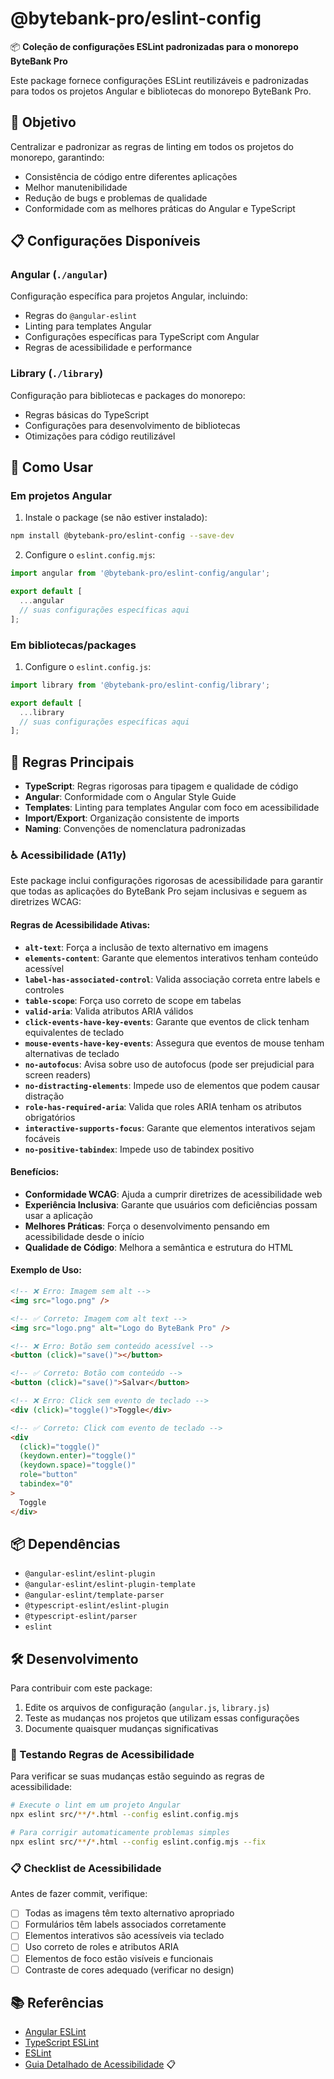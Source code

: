# @bytebank-pro/eslint-config

📦 **Coleção de configurações ESLint padronizadas para o monorepo ByteBank Pro**

Este package fornece configurações ESLint reutilizáveis e padronizadas para todos os projetos Angular e bibliotecas do monorepo ByteBank Pro.

## 🎯 Objetivo

Centralizar e padronizar as regras de linting em todos os projetos do monorepo, garantindo:

- Consistência de código entre diferentes aplicações
- Melhor manutenibilidade
- Redução de bugs e problemas de qualidade
- Conformidade com as melhores práticas do Angular e TypeScript

## 📋 Configurações Disponíveis

### Angular (`./angular`)

Configuração específica para projetos Angular, incluindo:

- Regras do `@angular-eslint`
- Linting para templates Angular
- Configurações específicas para TypeScript com Angular
- Regras de acessibilidade e performance

### Library (`./library`)

Configuração para bibliotecas e packages do monorepo:

- Regras básicas do TypeScript
- Configurações para desenvolvimento de bibliotecas
- Otimizações para código reutilizável

## 🚀 Como Usar

### Em projetos Angular

1. Instale o package (se não estiver instalado):

```bash
npm install @bytebank-pro/eslint-config --save-dev
```

2. Configure o `eslint.config.mjs`:

```javascript
import angular from '@bytebank-pro/eslint-config/angular';

export default [
  ...angular
  // suas configurações específicas aqui
];
```

### Em bibliotecas/packages

1. Configure o `eslint.config.js`:

```javascript
import library from '@bytebank-pro/eslint-config/library';

export default [
  ...library
  // suas configurações específicas aqui
];
```

## 🔧 Regras Principais

- **TypeScript**: Regras rigorosas para tipagem e qualidade de código
- **Angular**: Conformidade com o Angular Style Guide
- **Templates**: Linting para templates Angular com foco em acessibilidade
- **Import/Export**: Organização consistente de imports
- **Naming**: Convenções de nomenclatura padronizadas

### ♿ Acessibilidade (A11y)

Este package inclui configurações rigorosas de acessibilidade para garantir que todas as aplicações do ByteBank Pro sejam inclusivas e seguem as diretrizes WCAG:

#### Regras de Acessibilidade Ativas:

- **`alt-text`**: Força a inclusão de texto alternativo em imagens
- **`elements-content`**: Garante que elementos interativos tenham conteúdo acessível
- **`label-has-associated-control`**: Valida associação correta entre labels e controles
- **`table-scope`**: Força uso correto de scope em tabelas
- **`valid-aria`**: Valida atributos ARIA válidos
- **`click-events-have-key-events`**: Garante que eventos de click tenham equivalentes de teclado
- **`mouse-events-have-key-events`**: Assegura que eventos de mouse tenham alternativas de teclado
- **`no-autofocus`**: Avisa sobre uso de autofocus (pode ser prejudicial para screen readers)
- **`no-distracting-elements`**: Impede uso de elementos que podem causar distração
- **`role-has-required-aria`**: Valida que roles ARIA tenham os atributos obrigatórios
- **`interactive-supports-focus`**: Garante que elementos interativos sejam focáveis
- **`no-positive-tabindex`**: Impede uso de tabindex positivo

#### Benefícios:

- **Conformidade WCAG**: Ajuda a cumprir diretrizes de acessibilidade web
- **Experiência Inclusiva**: Garante que usuários com deficiências possam usar a aplicação
- **Melhores Práticas**: Força o desenvolvimento pensando em acessibilidade desde o início
- **Qualidade de Código**: Melhora a semântica e estrutura do HTML

#### Exemplo de Uso:

```html
<!-- ❌ Erro: Imagem sem alt -->
<img src="logo.png" />

<!-- ✅ Correto: Imagem com alt text -->
<img src="logo.png" alt="Logo do ByteBank Pro" />

<!-- ❌ Erro: Botão sem conteúdo acessível -->
<button (click)="save()"></button>

<!-- ✅ Correto: Botão com conteúdo -->
<button (click)="save()">Salvar</button>

<!-- ❌ Erro: Click sem evento de teclado -->
<div (click)="toggle()">Toggle</div>

<!-- ✅ Correto: Click com evento de teclado -->
<div
  (click)="toggle()"
  (keydown.enter)="toggle()"
  (keydown.space)="toggle()"
  role="button"
  tabindex="0"
>
  Toggle
</div>
```

## 📦 Dependências

- `@angular-eslint/eslint-plugin`
- `@angular-eslint/eslint-plugin-template`
- `@angular-eslint/template-parser`
- `@typescript-eslint/eslint-plugin`
- `@typescript-eslint/parser`
- `eslint`

## 🛠️ Desenvolvimento

Para contribuir com este package:

1. Edite os arquivos de configuração (`angular.js`, `library.js`)
2. Teste as mudanças nos projetos que utilizam essas configurações
3. Documente quaisquer mudanças significativas

### 🧪 Testando Regras de Acessibilidade

Para verificar se suas mudanças estão seguindo as regras de acessibilidade:

```bash
# Execute o lint em um projeto Angular
npx eslint src/**/*.html --config eslint.config.mjs

# Para corrigir automaticamente problemas simples
npx eslint src/**/*.html --config eslint.config.mjs --fix
```

### 📋 Checklist de Acessibilidade

Antes de fazer commit, verifique:

- [ ] Todas as imagens têm texto alternativo apropriado
- [ ] Formulários têm labels associados corretamente
- [ ] Elementos interativos são acessíveis via teclado
- [ ] Uso correto de roles e atributos ARIA
- [ ] Elementos de foco estão visíveis e funcionais
- [ ] Contraste de cores adequado (verificar no design)

## 📚 Referências

- [Angular ESLint](https://github.com/angular-eslint/angular-eslint)
- [TypeScript ESLint](https://typescript-eslint.io/)
- [ESLint](https://eslint.org/)
- [Guia Detalhado de Acessibilidade](./ACCESSIBILITY.md) 📋
